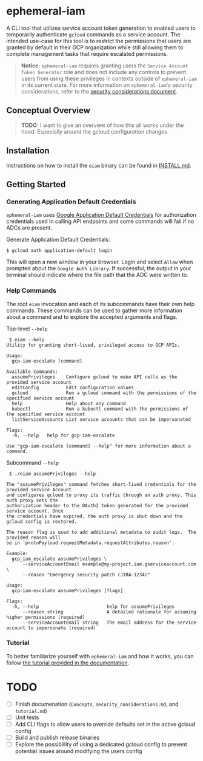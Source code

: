 # ephemeral-iam
A CLI tool that utilizes service account token generation to enabled users to
temporarily authenticate `gcloud` commands as a service account.  The intended
use-case for this tool is to restrict the permissions that users are granted
by default in their GCP organization while still allowing them to complete
management tasks that require escalated permissions.

> **Notice:** `ephemeral-iam` requires granting users the `Service Account Token Generator`
> role and does not include any controls to prevent users from using these
> privileges in contexts outside of `ephemeral-iam` in its current state.
> For more information on `ephemeral-iam`'s security considerations, refer to the
> [security considerations document](docs/security_considerations.md).

## Conceptual Overview

> **TODO:** I want to give an overview of how this all works under the hood.
> Especially around the gcloud configuration changes

## Installation
Instructions on how to install the `eiam` binary can be found in
[INSTALL.md](docs/INSTALL.md).

## Getting Started

### Generating Application Default Credentials
`ephemeral-iam` uses [Google Application Default Credentials](https://developers.google.com/identity/protocols/application-default-credentials)
for authorization credentials used in calling API endpoints and some commands
will fail if no ADCs are present. 

Generate Application Default Credentials:
```shell
$ gcloud auth application-default login
```

This will open a new window in your browser.  Login and select `Allow` when
prompted about the `Google Auth Library`.  If successful, the output in your
terminal should indicate where the file path that the ADC were written to.

### Help Commands
The root `eiam` invocation and each of its subcommands have their own help
commands. These commands can be used to gather more information about a command
and to explore the accepted arguments and flags.

Top-level `--help`
```
 $ eiam --help
Utility for granting short-lived, privileged access to GCP APIs.

Usage:
  gcp-iam-escalate [command]

Available Commands:
  assumePrivileges    Configure gcloud to make API calls as the provided service account
  editConfig          Edit configuration values
  gcloud              Run a gcloud command with the permissions of the specified service account
  help                Help about any command
  kubectl             Run a kubectl command with the permissions of the specified service account
  listServiceAccounts List service accounts that can be impersonated

Flags:
  -h, --help   help for gcp-iam-escalate

Use "gcp-iam-escalate [command] --help" for more information about a command.
```

Subcommand `--help`
```
 $ ./eiam assumePrivileges --help

The "assumePrivileges" command fetches short-lived credentials for the provided service Account
and configures gcloud to proxy its traffic through an auth proxy. This auth proxy sets the
authorization header to the OAuth2 token generated for the provided service account. Once
the credentials have expired, the auth proxy is shut down and the gcloud config is restored.

The reason flag is used to add additional metadata to audit logs.  The provided reason will
be in 'protoPayload.requestMetadata.requestAttributes.reason'.

Example:
  gcp_iam_escalate assumePrivileges \
      --serviceAccountEmail example@my-project.iam.gserviceaccount.com \
      --reason "Emergency security patch (JIRA-1234)"

Usage:
  gcp-iam-escalate assumePrivileges [flags]

Flags:
  -h, --help                         help for assumePrivileges
      --reason string                A detailed rationale for assuming higher permissions (required)
      --serviceAccountEmail string   The email address for the service account to impersonate (required)
```

### Tutorial
To better familiarize yourself with `ephemeral-iam` and how it works, you can
follow [the tutorial provided in the documentation](docs/tutorial.md).


# TODO
- [ ] Finish documenation (`Concepts`, `security_considerations.md`, and `tutorial.md`)
- [ ] Unit tests
- [ ] Add CLI flags to allow users to override defaults set in the active gcloud config
- [ ] Build and publish release binaries
- [ ] Explore the possiblility of using a dedicated gcloud config to prevent potential issues around modifying the users config